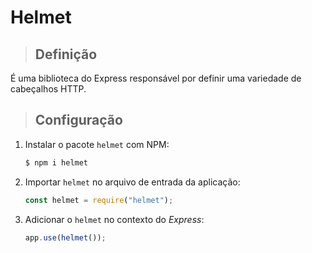 # Helmet

> ## **Definição**

É uma biblioteca do Express responsável por definir uma variedade de cabeçalhos HTTP.

> ## **Configuração**

1. Instalar o pacote `helmet` com NPM:

   ```sh
   $ npm i helmet
   ```

2. Importar `helmet` no arquivo de entrada da aplicação:

   ```js
   const helmet = require("helmet");
   ```

3. Adicionar o `helmet` no contexto do _Express_:

   ```js
   app.use(helmet());
   ```
